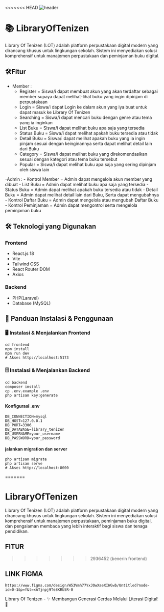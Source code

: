 <<<<<<< HEAD
![header](https://capsule-render.vercel.app/api?type=waving&height=300&color=6F4E37&text=Library%20Of%20Tenizen&section=header&reversal=false&fontColor=000000&fontSize=66)

# 📚 LibraryOfTenizen
Library Of Tenizen (LOT) adalah platform perpustakaan digital modern yang dirancang khusus untuk lingkungan sekolah. Sistem ini menyediakan solusi komprehensif untuk manajemen perpustakaan dan peminjaman buku digital.

## 🛠️Fitur
- Member :
    - Register = Siswa/i dapat membuat akun yang akan terdaftar sebagai member supaya dapat melihat-lihat buku yang ingin dipinjam di perpustakaan
    - Login = Siswa/i dapat Login ke dalam akun yang iya buat untuk dapat masuk ke Library Of Tenizen
    - Searching = Siswa/i dapat mencari buku dengan genre atau tema yang ia inginkan
    - List Buku = Siswa/i dapat melihat buku apa saja yang tersedia
    - Status Buku = Siswa/i dapat melihat apakah buku tersedia atau tidak
    - Detail Buku = Siswa/i dapat melihat apakah buku yang ia ingin pinjam sesuai dengan keinginannya serta dapat melihat detail lain dari Buku
    - Category = Siswa/i dapat melihat buku yang direkomendasikan sesuai dengan kategori atau tema buku tersebut
    - Popular =  Siswa/i dapat melihat buku apa saja yang sering dipinjam oleh siswa lain

 -Admin :
     - Kontrol Member = Admin dapat mengelola akun member yang dibuat
     - List Buku = Admin dapat melihat buku apa saja yang tersedia 
     - Status Buku = Admin dapat melihat apakah buku tersedia atau tidak
     - Detail Buku = Admin dapat melihat detail lain dari Buku, Serta dapat mengubahnya
     - Kontrol Daftar Buku = Admin dapat mengelola atau mengubah Daftar Buku
     - Kontrol Peminjaman = Admin dapat mengontrol serta mengelola peminjaman buku
     

## 🛠️ Teknologi yang Digunakan

### Frontend
- React.js 18
- Vite
- Tailwind CSS
- React Router DOM
- Axios

### Backend
- PHP(Laravel)
- Database (MySQL)

## 🚀 Panduan Instalasi & Penggunaan
### 🖥️ Instalasi & Menjalankan Frontend
    cd frontend
    npm install
    npm run dev
    # Akses http://localhost:5173

### 🗄️ Instalasi & Menjalankan Backend
    cd backend
    composer install
    cp .env.example .env
    php artisan key:generate
#### Konfigurasi .env
    DB_CONNECTION=mysql
    DB_HOST=127.0.0.1
    DB_PORT=3306
    DB_DATABASE=library_tenizen
    DB_USERNAME=your_username
    DB_PASSWORD=your_password
#### jalankan migration dan server
    php artisan migrate
    php artisan serve
    # Akses http://localhost:8000
=======
# LibraryOfTenizen
Library Of Tenizen (LOT) adalah platform perpustakaan digital modern yang dirancang khusus untuk lingkungan sekolah. Sistem ini menyediakan solusi komprehensif untuk manajemen perpustakaan, peminjaman buku digital, dan pengalaman membaca yang lebih interaktif bagi siswa dan tenaga pendidikan.
## FITUR
>>>>>>> 2936452 (benerin frontend)

## LINK FIGMA
    https://www.figma.com/design/W53Vmh77YxJOwXaeXIWGwb/Untitled?node-id=0-1&p=f&t=xATjnpj9Te8KRbSR-0

Library Of Tenizen - ✨ Membangun Generasi Cerdas Melalui Literasi Digital! 📖
